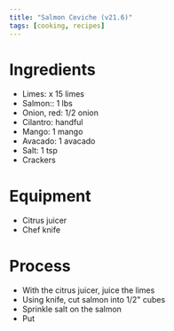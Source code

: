 ```yaml
---
title: "Salmon Ceviche (v21.6)"
tags: [cooking, recipes]
---
```


# Ingredients
- Limes: x 15 limes
- Salmon:: 1 lbs
- Onion, red: 1/2 onion
- Cilantro: handful
- Mango: 1 mango
- Avacado: 1 avacado
- Salt: 1 tsp 
- Crackers

# Equipment
- Citrus juicer
- Chef knife




# Process
- With the citrus juicer, juice the limes
- Using knife, cut salmon into 1/2" cubes
- Sprinkle salt on the salmon
- Put
